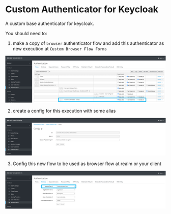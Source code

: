 # Custom Authenticator for Keycloak

A custom base authenticator for keycloak.

You should need to:

1. make a copy of `browser` authenticator flow and add this authenticator 
as new execution at `Custom Browser Flow Forms`

![My animated logo](doc/authentication-flow.png)

2. create a config for this execution with some alias

![My animated logo](doc/authenticator-config.png)

3. Config this new flow to be used as browser flow at realm or your client

![My animated logo](doc/binding.png)